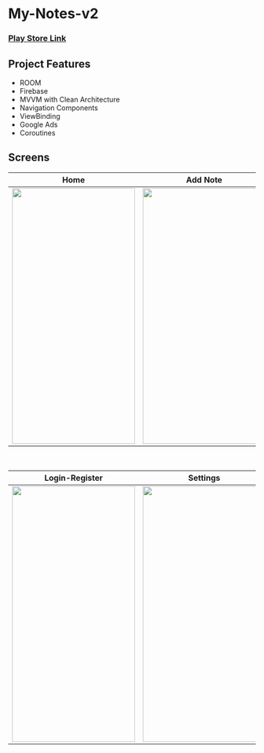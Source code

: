 # My-Notes-v2

### [Play Store Link](https://play.google.com/store/apps/details?id=com.ihsanarslan.mynotes)

## Project Features
 - ROOM
 - Firebase
 - MVVM with Clean Architecture
 - Navigation Components
 - ViewBinding
 - Google Ads
 - Coroutines

## Screens

| Home  | Add Note | Cloud |
| ----- | ------------ | ------------ |
|<img src="https://user-images.githubusercontent.com/90771646/232250183-2b67306f-db25-4593-9c21-603ec7493219.jpg" width="250" height="520"/>|<img src="https://user-images.githubusercontent.com/90771646/232250216-35851db2-15c9-43a7-9ee1-2690e68c7ac7.jpg" width="250" height="520"/>|<img src="https://user-images.githubusercontent.com/90771646/232250233-4d7a1a0b-e8ca-4449-8bae-9b7a2fe754e0.jpg" width="250" height="520"/>

</br>

| Login-Register  | Settings |
| ----- | ------------ |
|<img src="https://user-images.githubusercontent.com/90771646/232250249-0bab8ba7-dabd-4e60-b69b-7828d89d4b87.jpg" width="250" height="520"/>|<img src="https://user-images.githubusercontent.com/90771646/232250461-b1c4c3dc-5fd0-4e2e-80a5-219ec505ce92.jpg" width="250" height="520"/>
